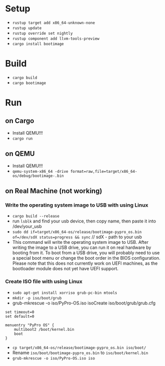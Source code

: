 # Setup

- ```rustup target add x86_64-unknown-none```
- ```rustup update```
- ```rustup override set nightly```
- ```rustup component add llvm-tools-preview```
- ```cargo install bootimage```

# Build

- ```cargo build```
- ```cargo bootimage```

# Run

## on Cargo

- Install QEMU!!!
- ```cargo run```

## on QEMU

- Install QEMU!!!
- ```qemu-system-x86_64 -drive format=raw,file=target/x86_64-os/debug/bootimage-.bin```

## on Real Machine (not working)

### Write the operating system image to USB with using Linux

- ```cargo build --release```
- run ```lsblk``` and find your usb device, then copy name, then paste it into /dev/your_usb
- ```sudo dd if=target/x86_64-os/release/bootimage-pypro_os.bin of=/dev/sdX status=progress && sync``` // sdX - path to your usb
- This command will write the operating system image to USB. After writing the image to a USB drive, you can run it on real hardware by booting from it. To boot from a USB drive, you will probably need to use a special boot menu or change the boot order in the BIOS configuration. Please note that this does not currently work on UEFI machines, as the bootloader module does not yet have UEFI support.

### Create ISO file with using Linux

- ```sudo apt-get install xorriso grub-pc-bin mtools```
- ```mkdir -p iso/boot/grub```
- grub-mkrescue -o iso/PyPro-OS.iso isoCreate iso/boot/grub/grub.cfg

```
set timeout=0
set default=0

menuentry "PyPro OS" {
    multiboot2 /boot/kernel.bin
    boot
}
```
- ```cp target/x86_64-os/release/bootimage-pypro_os.bin iso/boot/```
- Rename `iso/boot/bootimage-pypro_os.bin` to `iso/boot/kernel.bin`
- ```grub-mkrescue -o iso/PyPro-OS.iso iso```
